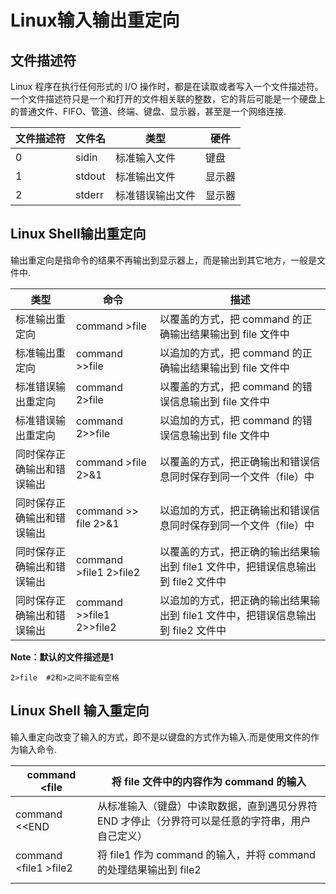 # Linux输入输出重定向

## 文件描述符

Linux 程序在执行任何形式的 I/O 操作时，都是在读取或者写入一个文件描述符。一个文件描述符只是一个和打开的文件相关联的整数，它的背后可能是一个硬盘上的普通文件、FIFO、管道、终端、键盘、显示器，甚至是一个网络连接.

| 文件描述符 | 文件名 | 类型             | 硬件   |
| ---------- | ------ | ---------------- | ------ |
| 0          | sidin  | 标准输入文件     | 键盘   |
| 1          | stdout | 标准输出文件     | 显示器 |
| 2          | stderr | 标准错误输出文件 | 显示器 |

## Linux Shell输出重定向

输出重定向是指命令的结果不再输出到显示器上，而是输出到其它地方，一般是文件中.

| 类型                       | 命令                      | 描述                                                         |
| -------------------------- | ------------------------- | ------------------------------------------------------------ |
| 标准输出重定向             | command >file             | 以覆盖的方式，把 command 的正确输出结果输出到 file 文件中    |
| 标准输出重定向             | command >>file            | 以追加的方式，把 command 的正确输出结果输出到 file 文件中    |
| 标准错误输出重定向         | command 2>file            | 以覆盖的方式，把 command 的错误信息输出到 file 文件中        |
| 标准错误输出重定向         | command 2>>file           | 以追加的方式，把 command 的错误信息输出到 file 文件中        |
| 同时保存正确输出和错误输出 | command >file 2>&1        | 以覆盖的方式，把正确输出和错误信息同时保存到同一个文件（file）中 |
| 同时保存正确输出和错误输出 | command >> file 2>&1      | 以追加的方式，把正确输出和错误信息同时保存到同一个文件（file）中 |
| 同时保存正确输出和错误输出 | command >file1 2>file2    | 以覆盖的方式，把正确的输出结果输出到 file1 文件中，把错误信息输出到 file2 文件中 |
| 同时保存正确输出和错误输出 | command >>file1  2>>file2 | 以追加的方式，把正确的输出结果输出到 file1 文件中，把错误信息输出到 file2 文件中 |

**Note：默认的文件描述是1**

```shell
2>file	#2和>之间不能有空格
```

## Linux Shell 输入重定向

输入重定向改变了输入的方式，即不是以键盘的方式作为输入.而是使用文件的作为输入命令.

| command <file          | 将 file 文件中的内容作为 command 的输入                      |
| ---------------------- | ------------------------------------------------------------ |
| command <<END          | 从标准输入（键盘）中读取数据，直到遇见分界符 END 才停止（分界符可以是任意的字符串，用户自己定义） |
| command \<file1 >file2 | 将 file1 作为 command 的输入，并将 command 的处理结果输出到 file2 |
|                        |                                                              |


































